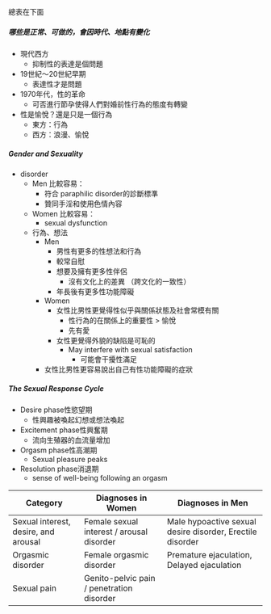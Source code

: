 總表在下面

##### 哪些是正常、可做的，會因時代、地點有變化
- 現代西方
	- 抑制性的表達是個問題
- 19世紀～20世紀早期
	- 表達性才是問題
- 1970年代，性的革命
	- 可否進行節孕使得人們對婚前性行為的態度有轉變
- 性是愉悅？還是只是一個行為
	- 東方：行為
	- 西方：浪漫、愉悅

##### Gender and Sexuality
- disorder 
	- Men 比較容易：
		- 符合 paraphilic disorder的診斷標準
		- 贊同手淫和使用色情內容
	- Women 比較容易：
		- sexual dysfunction
	- 行為、想法
		- Men
			- 男性有更多的性想法和行為
			- 較常自慰
			- 想要及擁有更多性伴侶
				- 沒有文化上的差異 （跨文化的一致性）
			- 年長後有更多性功能障礙
		- Women
			- 女性比男性更覺得性似乎與關係狀態及社會常模有關
				- 性行為的在關係上的重要性 > 愉悅
				- 先有愛 
			- 女性更覺得外貌的缺陷是可恥的
				- May interfere with sexual satisfaction 
					- 可能會干擾性滿足
		- 女性比男性更容易說出自己有性功能障礙的症狀

##### The Sexual Response Cycle
- Desire phase性慾望期
	- 性興趣被喚起幻想或想法喚起
- Excitement phase性興奮期
	- 流向生殖器的血流量增加
- Orgasm phase性高潮期
	- Sexual pleasure peaks
- Resolution phase消退期
	- sense of well-being following an orgasm


Category | Diagnoses in Women | Diagnoses in Men
--|--|--
Sexual interest, desire, and arousal | Female sexual interest / arousal disorder | Male hypoactive sexual desire disorder, Erectile disorder
Orgasmic disorder | Female orgasmic disorder | Premature ejaculation, Delayed ejaculation
Sexual pain | Genito-pelvic pain / penetration disorder

